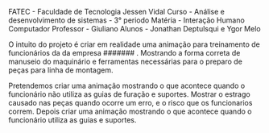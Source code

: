 FATEC - Faculdade de Tecnologia Jessen Vidal
Curso - Análise e desenvolvimento de sistemas - 3° periodo
Matéria - Interação Humano Computador
Professor - Giuliano
Alunos - Jonathan Deptulsqui e Ygor Melo

O intuito do projeto é criar em realidade uma animação para treinamento de funcionários da da empresa ####### .
Mostrando a forma correta de manuseio do maquinário e ferramentas necessárias para o preparo de peças para linha de montagem.

Pretendemos criar uma animação mostrando o que acontece quando o funcionário não utiliza as guias de furação e suportes.
Mostrar o estrago causado nas peças quando ocorre um erro, e o risco que os funcionarios correm.
Depois criar uma animação mostrando o que acontece quando o funcionário utiliza as guias e suportes.
